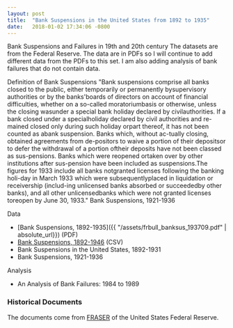 ```yaml
---
layout: post
title:  "Bank Suspensions in the United States from 1892 to 1935"
date:   2018-01-02 17:34:06 -0800
---
```


Bank Suspensions and Failures in 19th and 20th century
The datasets are from the Federal Reserve. The data are in PDFs so I will continue to add different data from the PDFs to this set. I am also adding analysis of bank failures that do not contain data.

Definition of Bank Suspensions
"Bank suspensions comprise all banks closed to the public, either temporarily or permanently bysupervisory authorities or by the banks'boards of directors on account of financial difficulties, whether on a so-called moratoriumbasis or otherwise, unless the closing wasunder a special bank holiday declared by civilauthorities. If a bank closed under a specialholiday declared by civil authorities and re-mained closed only during such holiday orpart thereof, it has not been counted as abank suspension. Banks which, without ac-tually closing, obtained agreements from de-positors to waive a portion of their depositsor to defer the withdrawal of a portion oftheir deposits have not been classed as sus-pensions. Banks which were reopened ortaken over by other institutions after sus-pension have been included as suspensions.The figures for 1933 include all banks notgranted licenses following the banking holi-day in March 1933 which were subsequentlyplaced in liquidation or receivership (includ-ing unlicensed banks absorbed or succeededby other banks), and all other unlicensedbanks which were not granted licenses toreopen by June 30, 1933." Bank Suspensions, 1921-1936

Data
- [Bank Suspensions, 1892-1935]({{ "/assets/frbull_banksus_193709.pdf" | absolute_url}}) (PDF)
- [Bank Suspensions, 1892-1946](https://github.com/johnrieth/johnrieth.github.io/blob/master/assets/Bank_Suspensions_1892_1935.csv) (CSV)
- Bank Suspensions in the United States, 1892-1931
- Bank Suspensions, 1921-1936

Analysis
- An Analysis of Bank Failures: 1984 to 1989

### Historical Documents

The documents come from [FRASER](https://fraser.stlouisfed.org/) of the United States Federal Reserve. 


